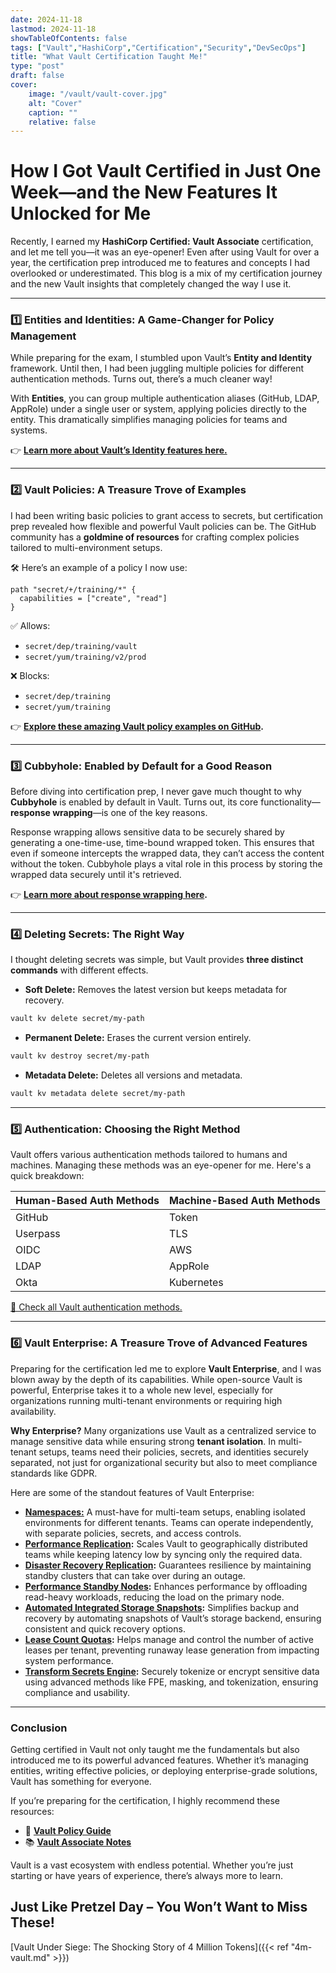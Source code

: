 ```yaml
---
date: 2024-11-18
lastmod: 2024-11-18
showTableOfContents: false
tags: ["Vault","HashiCorp","Certification","Security","DevSecOps"]
title: "What Vault Certification Taught Me!"
type: "post"
draft: false
cover:
    image: "/vault/vault-cover.jpg"
    alt: "Cover"
    caption: ""
    relative: false
---
```

# **How I Got Vault Certified in Just One Week—and the New Features It Unlocked for Me**

Recently, I earned my **HashiCorp Certified: Vault Associate** certification, and let me tell you—it was an eye-opener! Even after using Vault for over a year, the certification prep introduced me to features and concepts I had overlooked or underestimated. This blog is a mix of my certification journey and the new Vault insights that completely changed the way I use it.

----------

### 1️⃣ Entities and Identities: A Game-Changer for Policy Management

While preparing for the exam, I stumbled upon Vault’s **Entity and Identity** framework. Until then, I had been juggling multiple policies for different authentication methods. Turns out, there’s a much cleaner way!

With **Entities**, you can group multiple authentication aliases (GitHub, LDAP, AppRole) under a single user or system, applying policies directly to the entity. This dramatically simplifies managing policies for teams and systems.

👉 **[Learn more about Vault’s Identity features here.](https://developer.hashicorp.com/vault/tutorials/auth-methods/identity)**

----------

### 2️⃣ Vault Policies: A Treasure Trove of Examples

I had been writing basic policies to grant access to secrets, but certification prep revealed how flexible and powerful Vault policies can be. The GitHub community has a **goldmine of resources** for crafting complex policies tailored to multi-environment setups.

🛠️ Here’s an example of a policy I now use:

```hcl
path "secret/+/training/*" {
  capabilities = ["create", "read"]
}
```

✅ Allows:

-   `secret/dep/training/vault`
-   `secret/yum/training/v2/prod`

❌ Blocks:

-   `secret/dep/training`
-   `secret/yum/training`

👉 **[Explore these amazing Vault policy examples on GitHub](https://github.com/jeffsanicola/vault-policy-guide).**

----------

### 3️⃣ Cubbyhole: Enabled by Default for a Good Reason

Before diving into certification prep, I never gave much thought to why **Cubbyhole** is enabled by default in Vault. Turns out, its core functionality—**response wrapping**—is one of the key reasons.

Response wrapping allows sensitive data to be securely shared by generating a one-time-use, time-bound wrapped token. This ensures that even if someone intercepts the wrapped data, they can’t access the content without the token. Cubbyhole plays a vital role in this process by storing the wrapped data securely until it's retrieved.

👉 **[Learn more about response wrapping here](https://developer.hashicorp.com/vault/docs/concepts/response-wrapping).**

----------

### 4️⃣ Deleting Secrets: The Right Way
I thought deleting secrets was simple, but Vault provides **three distinct commands** with different effects.

-   **Soft Delete:** Removes the latest version but keeps metadata for recovery.

```bash
vault kv delete secret/my-path
``` 
    
-   **Permanent Delete:** Erases the current version entirely.

```bash
vault kv destroy secret/my-path
``` 
    
-   **Metadata Delete:** Deletes all versions and metadata.

```bash
vault kv metadata delete secret/my-path
``` 
----------

### **5️⃣ Authentication: Choosing the Right Method**

Vault offers various authentication methods tailored to humans and machines. Managing these methods was an eye-opener for me. Here's a quick breakdown:


| **Human-Based Auth Methods**      | **Machine-Based Auth Methods**    |
|-----------------------------------|------------------------------------|
| GitHub                            | Token                              |
| Userpass                          | TLS                                |
| OIDC                              | AWS                                |
| LDAP                              | AppRole                            |
| Okta                              | Kubernetes                         |

[🔗 Check all Vault authentication methods.](https://developer.hashicorp.com/vault/docs/auth)

----------

### 6️⃣ Vault Enterprise: A Treasure Trove of Advanced Features

Preparing for the certification led me to explore **Vault Enterprise**, and I was blown away by the depth of its capabilities. While open-source Vault is powerful, Enterprise takes it to a whole new level, especially for organizations running multi-tenant environments or requiring high availability.

**Why Enterprise?** Many organizations use Vault as a centralized service to manage sensitive data while ensuring strong **tenant isolation**. In multi-tenant setups, teams need their policies, secrets, and identities securely separated, not just for organizational security but also to meet compliance standards like GDPR.

Here are some of the standout features of Vault Enterprise:

-   **[Namespaces:](https://developer.hashicorp.com/vault/docs/enterprise/namespaces)** A must-have for multi-team setups, enabling isolated environments for different tenants. Teams can operate independently, with separate policies, secrets, and access controls.
-   **[Performance Replication](https://developer.hashicorp.com/vault/docs/enterprise/replication):** Scales Vault to geographically distributed teams while keeping latency low by syncing only the required data.
-   **[Disaster Recovery Replication](https://developer.hashicorp.com/vault/docs/enterprise/replication#disaster-recovery-dr-replication):** Guarantees resilience by maintaining standby clusters that can take over during an outage.
-   **[Performance Standby Nodes](https://developer.hashicorp.com/vault/tutorials/enterprise/performance-standbys):** Enhances performance by offloading read-heavy workloads, reducing the load on the primary node.
-   **[Automated Integrated Storage Snapshots](https://developer.hashicorp.com/vault/docs/enterprise/automated-integrated-storage-snapshots):** Simplifies backup and recovery by automating snapshots of Vault’s storage backend, ensuring consistent and quick recovery options.
-   **[Lease Count Quotas](https://developer.hashicorp.com/vault/docs/enterprise/lease-count-quotas):** Helps manage and control the number of active leases per tenant, preventing runaway lease generation from impacting system performance.
-   **[Transform Secrets Engine](https://developer.hashicorp.com/vault/docs/secrets/transform):** Securely tokenize or encrypt sensitive data using advanced methods like FPE, masking, and tokenization, ensuring compliance and usability.

----------

### **Conclusion**

Getting certified in Vault not only taught me the fundamentals but also introduced me to its powerful advanced features. Whether it’s managing entities, writing effective policies, or deploying enterprise-grade solutions, Vault has something for everyone.

If you’re preparing for the certification, I highly recommend these resources:

-   📝 **[Vault Policy Guide](https://github.com/jeffsanicola/vault-policy-guide)**
-   📚 **[Vault Associate Notes](https://github.com/ismet55555/Hashicorp-Certified-Vault-Associate-Notes/tree/main)**

Vault is a vast ecosystem with endless potential. Whether you’re just starting or have years of experience, there’s always more to learn.

## Just Like Pretzel Day – You Won’t Want to Miss These!

[Vault Under Siege: The Shocking Story of 4 Million Tokens]({{< ref "4m-vault.md" >}})